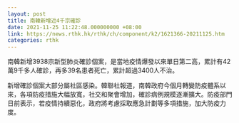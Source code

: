 ```yaml
---
layout: post
title: 南韓新增近4千宗確診
date: 2021-11-25 11:22:48.000000000 +08:00
link: https://news.rthk.hk/rthk/ch/component/k2/1621366-20211125.htm
categories: rthk
---
```


南韓新增3938宗新型肺炎確診個案，是當地疫情爆發以來單日第二高，累計有42萬9千多人確診，再多39名患者死亡，累計超過3400人不治。

新增確診個案大部分屬社區感染。韓聯社報道，南韓政府今個月轉變防疫體系以來，各項防疫措施大幅放寬，社交和聚會增加，確診病例規模逐漸擴大。防疫部門日前表示，若疫情持續惡化，政府將考慮採取應急計劃等多項措施，加大防疫力度。
